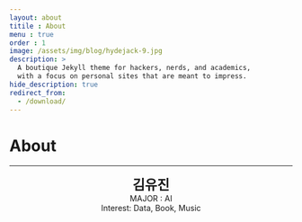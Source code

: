 ```yaml
---
layout: about
titile : About
menu : true
order : 1
image: /assets/img/blog/hydejack-9.jpg
description: >
  A boutique Jekyll theme for hackers, nerds, and academics,
  with a focus on personal sites that are meant to impress.
hide_description: true
redirect_from:
  - /download/
---
```


# About

<!--author-->
* * *
<center>
<span style=
"font-size:170%;
font-weight:bold">
김유진
</span>
</center>

<center>MAJOR : AI</center>
<center>Interest: Data, Book, Music</center>